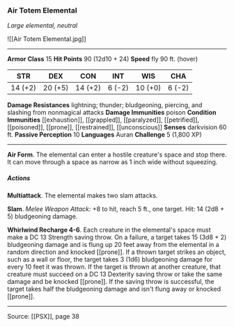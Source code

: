 ### Air Totem Elemental
_Large elemental, neutral_

![[Air Totem Elemental.jpg]]




---

**Armor Class** 15
**Hit Points** 90 (12d10 + 24)
**Speed** fly 90 ft. (hover)

| STR     | DEX     | CON     | INT     | WIS     | CHA     |
|---------|---------|---------|---------|---------|---------|
| 14 (+2) | 20 (+5) | 14 (+2) | 6 (-2) | 10 (+0) | 6 (-2) |

**Damage Resistances** lightning; thunder; bludgeoning, piercing, and slashing from nonmagical attacks
**Damage Immunities** poison
**Condition Immunities** [[exhaustion]], [[grappled]], [[paralyzed]], [[petrified]], [[poisoned]], [[prone]], [[restrained]], [[unconscious]]
**Senses** darkvision 60 ft.
**Passive Perception** 10
**Languages** Auran
**Challenge** 5 (1,800 XP)

---

**Air Form**. The elemental can enter a hostile creature's space and stop there. It can move through a space as narrow as 1 inch wide without squeezing.

##### Actions
**Multiattack**. The elemental makes two slam attacks.

**Slam**. _Melee Weapon Attack:_ +8 to hit, reach 5 ft., one target. Hit: 14 (2d8 + 5) bludgeoning damage.

**Whirlwind Recharge 4-6**. Each creature in the elemental's space must make a DC 13 Strength saving throw. On a failure, a target takes 15 (3d8 + 2) bludgeoning damage and is flung up 20 feet away from the elemental in a random direction and knocked [[prone]]. If a thrown target strikes an object, such as a wall or floor, the target takes 3 (1d6) bludgeoning damage for every 10 feet it was thrown. If the target is thrown at another creature, that creature must succeed on a DC 13 Dexterity saving throw or take the same damage and be knocked [[prone]]. If the saving throw is successful, the target takes half the bludgeoning damage and isn't flung away or knocked [[prone]].


---

Source: [[PSX]], page 38